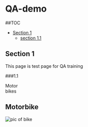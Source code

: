 # QA-demo

##TOC
* [Section 1](section-1)
  * [section 1.1](section-1.1)

## Section 1
This page is test page for QA training  

###1.1  

Motor  
bikes

## Motorbike
![pic of bike](https://www.yankodesign.com/images/design_news/2020/10/this-hubless-e-motorbike-can-conquer-any-terrain-tailormade-for-solo-night-riders/Shane-Baxter_grunge-bike_hubless-wheel_2.jpg)
